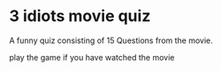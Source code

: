 # 3 idiots movie quiz
 A funny quiz consisting of 15 Questions from the movie. 

play the game if you have watched the movie
